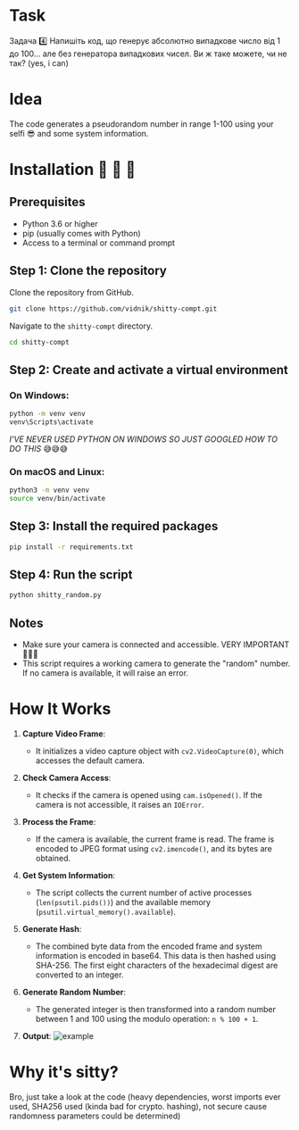# Task
Задача 4️⃣
Напишіть код, що генерує абсолютно випадкове число від 1 до 100… але без генератора випадкових чисел. Ви ж таке можете, чи не так? (yes, i can)

# Idea
The code generates a pseudorandom number in range 1-100 using your selfi 😎 and some system information.  

# Installation 💩 💩 💩 

## Prerequisites

- Python 3.6 or higher
- pip (usually comes with Python)
- Access to a terminal or command prompt

## Step 1: Clone the repository

Clone the repository from GitHub.

```bash
git clone https://github.com/vidnik/shitty-compt.git
```
Navigate to the `shitty-compt` directory.
```bash
cd shitty-compt
```

## Step 2: Create and activate a virtual environment

### On Windows:
```bash
python -m venv venv
venv\Scripts\activate
```
*I\'VE NEVER USED PYTHON ON WINDOWS SO JUST GOOGLED HOW TO DO THIS* 😅😅😅

### On macOS and Linux:
```bash
python3 -m venv venv
source venv/bin/activate
```

## Step 3: Install the required packages

```bash
pip install -r requirements.txt
```

## Step 4: Run the script

```bash
python shitty_random.py
```

## Notes

- Make sure your camera is connected and accessible. VERY IMPORTANT 🙏🙏🙏
- This script requires a working camera to generate the "random" number. If no camera is available, it will raise an error.

# How It Works

1. **Capture Video Frame**:
   - It initializes a video capture object with `cv2.VideoCapture(0)`, which accesses the default camera. 

2. **Check Camera Access**:
   - It checks if the camera is opened using `cam.isOpened()`. If the camera is not accessible, it raises an `IOError`.

3. **Process the Frame**:
   - If the camera is available, the current frame is read. The frame is encoded to JPEG format using `cv2.imencode()`, and its bytes are obtained.

4. **Get System Information**:
   - The script collects the current number of active processes (`len(psutil.pids())`) and the available memory (`psutil.virtual_memory().available`).

5. **Generate Hash**:
   - The combined byte data from the encoded frame and system information is encoded in base64. This data is then hashed using SHA-256. The first eight characters of the hexadecimal digest are converted to an integer.

6. **Generate Random Number**:
   - The generated integer is then transformed into a random number between 1 and 100 using the modulo operation: `n % 100 + 1`.

7. **Output**:
   ![example](https://github.com/user-attachments/assets/54baecab-a279-4137-89b9-a7a029f51690)

   


# Why it's sitty?
Bro, just take a look at the code (heavy dependencies, worst imports ever used, SHA256 used (kinda bad for crypto. hashing), not secure cause randomness parameters could be determined)
